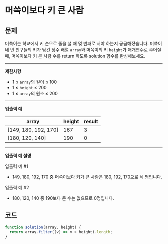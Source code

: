 # 머쓱이보다 키 큰 사람

## **문제**

머쓱이는 학교에서 키 순으로 줄을 설 때 몇 번째로 서야 하는지 궁금해졌습니다. 머쓱이네 반 친구들의 키가 담긴 정수 배열 `array`와 머쓱이의 키 `height`가 매개변수로 주어질 때, 머쓱이보다 키 큰 사람 수를 return 하도록 solution 함수를 완성해보세요.

***

**제한사항**

* 1 ≤ `array`의 길이 ≤ 100
* 1 ≤ `height` ≤ 200
* 1 ≤ `array`의 원소 ≤ 200

***

**입출력 예**

| array                 | height | result |
| --------------------- | ------ | ------ |
| \[149, 180, 192, 170] | 167    | 3      |
| \[180, 120, 140]      | 190    | 0      |

***

**입출력 예 설명**

입출력 예 #1

* 149, 180, 192, 170 중 머쓱이보다 키가 큰 사람은 180, 192, 170으로 세 명입니다.

입출력 예 #2

* 180, 120, 140 중 190보다 큰 수는 없으므로 0명입니다.



## 코드

```javascript
function solution(array, height) {
  return array.filter((v) => v > height).length;
}
```
